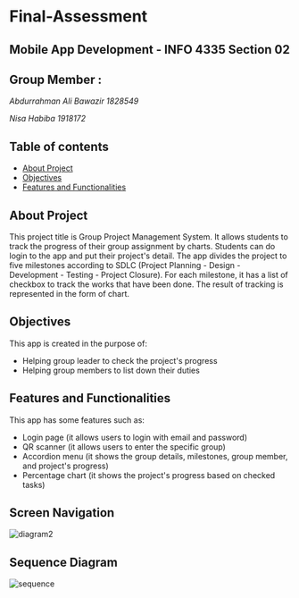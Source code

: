 # Final-Assessment
## Mobile App Development - INFO 4335 Section 02


## Group Member :
*Abdurrahman Ali Bawazir 1828549*

*Nisa Habiba 1918172*

## Table of contents
* [About Project](#about-project)
* [Objectives](#objectives)
* [Features and Functionalities](#features-and-functionalities)

## About Project
This project title is Group Project Management System. It allows students to track the progress of their group assignment by charts. Students can do login to the app and put their project's detail. The app divides the project to five milestones according to SDLC (Project Planning - Design - Development - Testing - Project Closure). For each milestone, it has a list of checkbox to track the works that have been done. The result of tracking is represented in the form of chart.

## Objectives
This app is created in the purpose of:
* Helping group leader to check the project's progress
* Helping group members to list down their duties

## Features and Functionalities
This app has some features such as:
* Login page (it allows users to login with email and password)
* QR scanner (it allows users to enter the specific group)
* Accordion menu (it shows the group details, milestones, group member, and project's progress)
* Percentage chart (it shows the project's progress based on checked tasks)

## Screen Navigation
![diagram2](https://user-images.githubusercontent.com/75247365/216493445-1d087ddb-f74a-48f4-8165-52ef79e6a4af.jpeg)

## Sequence Diagram
![sequence](https://user-images.githubusercontent.com/75247365/216248088-c05b20b4-d376-4904-8d1e-4e15580d17fd.jpeg)

